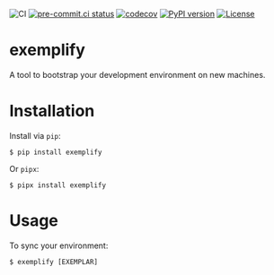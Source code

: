 ![CI](https://github.com/ahal/exemplify/actions/workflows/ci.yml/badge.svg)
[![pre-commit.ci status](https://results.pre-commit.ci/badge/github/ahal/exemplify/main.svg)](https://results.pre-commit.ci/latest/github/ahal/exemplify/main)
[![codecov](https://codecov.io/gh/ahal/exemplify/graph/badge.svg?token=SWKS7WE0BQ)](https://codecov.io/gh/ahal/exemplify)
[![PyPI version](https://badge.fury.io/py/exemplify.svg)](https://badge.fury.io/py/exemplify)
[![License](https://img.shields.io/badge/license-MPL%202.0-orange.svg)](http://mozilla.org/MPL/2.0)

# exemplify

A tool to bootstrap your development environment on new machines.


# Installation

Install via `pip`:

    $ pip install exemplify

Or `pipx`:

    $ pipx install exemplify


# Usage

To sync your environment:

    $ exemplify [EXEMPLAR]
